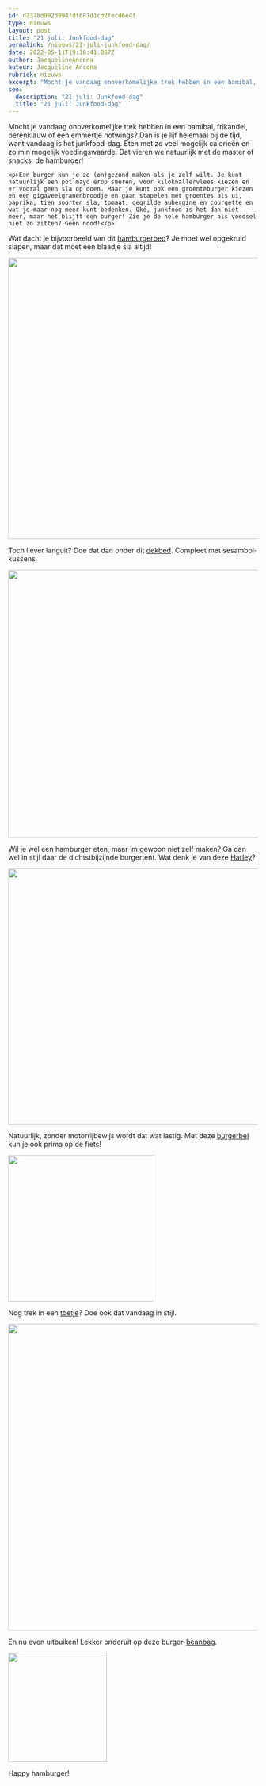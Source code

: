 ```yaml
---
id: d2378d092d894fdfb81d1cd2fecd6e4f
type: nieuws
layout: post
title: "21 juli: Junkfood-dag"
permalink: /nieuws/21-juli-junkfood-dag/
date: 2022-05-11T19:16:41.067Z
author: JacquelineAncona
auteur: Jacqueline Ancona
rubriek: nieuws
excerpt: "Mocht je vandaag onoverkomelijke trek hebben in een bamibal, frikandel, berenklauw of een emmertje hotwings? Dan is je lijf helemaal bij de tijd, want vandaag is het junkfood-dag. Eten met zo veel mogelijk calorieën en zo min mogelijk voedingswaarde. Dat vieren we natuurlijk met de master of snacks: de hamburger!  "
seo:
  description: "21 juli: Junkfood-dag"
  title: "21 juli: Junkfood-dag"
---
```

Mocht je vandaag onoverkomelijke trek hebben in een bamibal, frikandel, berenklauw of een emmertje hotwings? Dan is je lijf helemaal bij de tijd, want vandaag is het junkfood-dag. Eten met zo veel mogelijk calorieën en zo min mogelijk voedingswaarde. Dat vieren we natuurlijk met de master of snacks: de hamburger!  

    <p>Een burger kun je zo (on)gezond maken als je zelf wilt. Je kunt natuurlijk een pot mayo erop smeren, voor kiloknallervlees kiezen en er vooral geen sla op doen. Maar je kunt ook een groenteburger kiezen en een gigaveelgranenbroodje en gaan stapelen met groentes als ui, paprika, tien soorten sla, tomaat, gegrilde aubergine en courgette en wat je maar nog meer kunt bedenken. Oké, junkfood is het dan niet meer, maar het blijft een burger! Zie je de hele hamburger als voedsel niet zo zitten? Geen nood!</p>
<p>Wat dacht je bijvoorbeeld van dit <a href="http://www.hamburgerbed.com/">hamburgerbed</a>? Je moet wel opgekruld slapen, maar dat moet een blaadje sla altijd!<br><div class="media media-element-container media-default"><div id="file-5186" class="file file-image file-image-jpeg">

        
  
  <div class="content">
    <img height="403" width="604" style="width: 850px; height: 567px;" class="media-element file-default" src="/sites/default/files/hamburger_bed.jpg" alt="">  </div>

  
</div>
</div>
<p>Toch liever languit? Doe dat dan onder dit <a href="http://ebowstore.bigcartel.com/product/hamburger-bedding">dekbed</a>. Compleet met sesambol-kussens.<div class="media media-element-container media-default"><div id="file-5187" class="file file-image file-image-jpeg">

        
  
  <div class="content">
    <img height="540" width="960" class="media-element file-default" src="/sites/default/files/burger2.jpg" alt="">  </div>

  
</div>
</div>
<p>Wil je wél een hamburger eten, maar ’m gewoon niet zelf maken? Ga dan wel in stijl daar de dichtstbijzijnde burgertent. Wat denk je van deze <a href="http://www.burgerweb.com/museum/harley/">Harley</a>?<br><div class="media media-element-container media-default"><div id="file-5195" class="file file-image file-image-jpeg">

        
  
  <div class="content">
    <img height="435" width="717" style="width: 851px; height: 516px;" class="media-element file-default" src="/sites/default/files/Hamburger-Harley_Main-Street-e1416234980683.jpg" alt="">  </div>

  
</div>
</div>
<p>Natuurlijk, zonder motorrijbewijs wordt dat wat lastig. Met deze <a href="http://www.jvw.nl/fietsen-fietsaccessoires-c-641_4009/fietsbel-hamburger-p-54108">burgerbel </a>kun je ook prima op de fiets!<br><div class="media media-element-container media-default"><div id="file-5189" class="file file-image file-image-jpeg">

        
  
  <div class="content">
    <img height="295" width="295" class="media-element file-default" src="/sites/default/files/Hamburger_6.jpg" alt="">  </div>

  
</div>
</div>
<p>Nog trek in een <a href="http://www.laurasbakery.nl/hamburger-cupcakes/">toetje</a>? Doe ook dat vandaag in stijl.<br><div class="media media-element-container media-default"><div id="file-5190" class="file file-image file-image-jpeg">

        
  
  <div class="content">
    <img height="436" width="600" style="width: 850px; height: 618px;" class="media-element file-default" src="/sites/default/files/hamburger-cupcakes-1a.jpg" alt="">  </div>

  
</div>
</div>
<p>En nu even uitbuiken! Lekker onderuit op deze burger-<a href="http://www.formengifts.com/hamburger-beanbag/">beanbag</a>.<br><div class="media media-element-container media-teaser"><div id="file-5191" class="file file-image file-image-jpeg">

        
  
  <div class="content">
    <a href="/files/hamburger-bean-bagjpg"><img height="220" width="199" class="media-element file-teaser" src="/sites/default/files/styles/medium/public/hamburger-bean-bag.jpg?itok=g4VxxI2k" alt=""></a>  </div>

  
</div>
</div>
<p>Happy hamburger!</p>  
